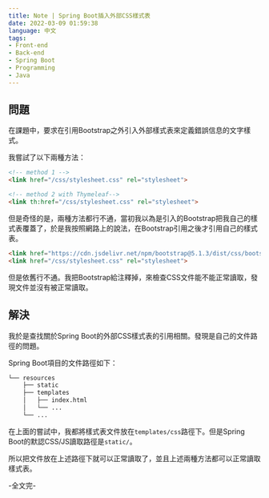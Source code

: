 ```yaml
---
title: Note | Spring Boot插入外部CSS樣式表
date: 2022-03-09 01:59:38
language: 中文
tags:
- Front-end
- Back-end
- Spring Boot
- Programming
- Java
---
```


## 問題

在課題中，要求在引用Bootstrap之外引入外部樣式表來定義錯誤信息的文字樣式。

我嘗試了以下兩種方法：
```html
<!-- method 1 -->
<link href="/css/stylesheet.css" rel="stylesheet">

<!-- method 2 with Thymeleaf-->
<link th:href="/css/stylesheet.css" rel="stylesheet">
```

但是奇怪的是，兩種方法都行不通，當初我以為是引入的Bootstrap把我自己的樣式表覆蓋了，於是我按照網路上的說法，在Bootstrap引用之後才引用自己的樣式表。

```html
<link href="https://cdn.jsdelivr.net/npm/bootstrap@5.1.3/dist/css/bootstrap.min.css" rel="stylesheet" integrity="sha384-1BmE4kWBq78iYhFldvKuhfTAU6auU8tT94WrHftjDbrCEXSU1oBoqyl2QvZ6jIW3" crossorigin="anonymous">
<link href="/css/stylesheet.css" rel="stylesheet">
```

但是依舊行不通。我把Bootstrap給注釋掉，來檢查CSS文件能不能正常讀取，發現文件並沒有被正常讀取。

## 解決

我於是查找關於Spring Boot的外部CSS樣式表的引用相關。發現是自己的文件路徑的問題。

Spring Boot項目的文件路徑如下：

```markdown
└── resources
    ├── static
    ├── templates
    │   ├── index.html
    │   └── ... 
    └── ...
```

在上面的嘗試中，我都將樣式表文件放在`templates/css`路徑下。但是Spring Boot的默認CSS/JS讀取路徑是`static/`。

所以把文件放在上述路徑下就可以正常讀取了，並且上述兩種方法都可以正常讀取樣式表。
<br>

-全文完-